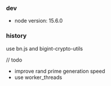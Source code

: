 ### dev
- node version: 15.6.0

### history
use bn.js and bigint-crypto-utils

// todo
- improve rand prime generation speed
- use worker_threads